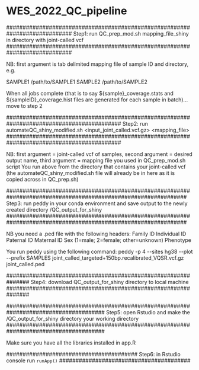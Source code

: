 # WES_2022_QC_pipeline

############################################################################
Step1: run QC_prep_mod.sh mapping_file_shiny in directory with joint-called vcf
############################################################################

NB: first argument is tab delimited mapping file of sample ID and directory, e.g.

SAMPLE1 /path/to/SAMPLE1
SAMPLE2 /path/to/SAMPLE2

When all jobs complete (that is to say ${sample}_coverage.stats and ${sampleID}_coverage.hist files are generated for each sample in batch)... move to step 2

###########################################################################################
Step2: run automateQC_shiny_modified.sh <input_joint_called.vcf.gz> <output> <mapping_file>
###########################################################################################

NB: first argument = joint-called vcf of samples, second argument = desired output name, third argument = mapping file you used in QC_prep_mod.sh script
You run above from the directory that contains your joint-called vcf (the automateQC_shiny_modified.sh file will already be in here as it is copied across in QC_prep.sh)

###############################################################################################################
Step3: run peddy in your conda environment and save output to the newly created directory /QC_output_for_shiny
###############################################################################################################

NB you need a .ped file with the following headers:
Family ID       Individual ID   Paternal ID     Maternal ID     Sex (1=male; 2=female; other=unknown)   Phenotype

You run peddy using the following command:
peddy -p 4 --sites hg38 --plot --prefix SAMPLES joint_called_targeted+150bp.recalibrated_VQSR.vcf.gz joint_called.ped

###############################################################
Step4: download QC_output_for_shiny directory to local machine
###############################################################

######################################################################################
Step5: open Rstudio and make the /QC_output_for_shiny directory your working directory
######################################################################################

Make sure you have all the libraries installed in app.R

########################################
Step6: in Rstudio console run `runApp()` 
########################################
